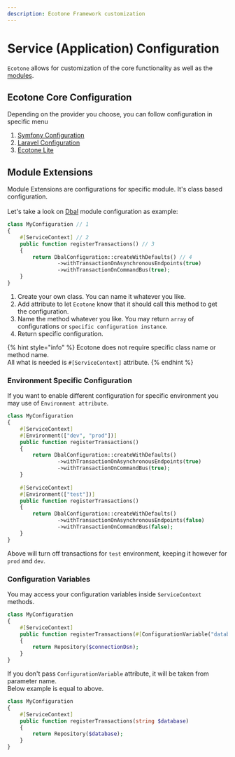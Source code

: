 ```yaml
---
description: Ecotone Framework customization
---
```


# Service (Application) Configuration

`Ecotone` allows for customization of the core functionality as well as the [modules](../modules/overview.md).

## Ecotone Core Configuration

Depending on the provider you choose, you can follow configuration in specific menu

1. [Symfony Configuration](../modules/symfony/symfony-ddd-cqrs-event-sourcing.md#configuration)
2. [Laravel Configuration](../modules/laravel/laravel-ddd-cqrs-event-sourcing.md#configuration)
3. [Ecotone Lite](../modules/ecotone-lite/#configuration)

## Module Extensions

Module Extensions are configurations for specific module. It's class based configuration.\
\
Let's take a look on [Dbal](../modules/dbal-support.md) module configuration as example:&#x20;

```php
class MyConfiguration // 1
{
    #[ServiceContext] // 2
    public function registerTransactions() // 3
    {
        return DbalConfiguration::createWithDefaults() // 4
                ->withTransactionOnAsynchronousEndpoints(true)
                ->withTransactionOnCommandBus(true);
    }
}
```

1. Create your own class. You can name it whatever you like.
2. Add attribute to let `Ecotone` know that it should call this method to get the configuration.
3. Name the method whatever you like. You may return `array` of configurations or `specific configuration instance`.
4. Return specific configuration.&#x20;

{% hint style="info" %}
Ecotone does not require specific class name or method name. \
All what is needed is `#[ServiceContext]` attribute.
{% endhint %}

### Environment Specific Configuration

If you want to enable different configuration for specific environment you may use of `Environment attribute`.

```php
class MyConfiguration
{
    #[ServiceContext]
    #[Environment(["dev", "prod"])]
    public function registerTransactions()
    {
        return DbalConfiguration::createWithDefaults()
                ->withTransactionOnAsynchronousEndpoints(true)
                ->withTransactionOnCommandBus(true);
    }
    
    #[ServiceContext]
    #[Environment(["test"])]
    public function registerTransactions()
    {
        return DbalConfiguration::createWithDefaults()
                ->withTransactionOnAsynchronousEndpoints(false)
                ->withTransactionOnCommandBus(false);
    }
}
```

Above will turn off transactions for `test` environment, keeping it however for `prod` and `dev`.

### Configuration Variables

You may access your configuration variables inside `ServiceContext` methods.

```php
class MyConfiguration
{
    #[ServiceContext]
    public function registerTransactions(#[ConfigurationVariable("database")] string $connectionDsn)
    {
        return Repository($connectionDsn);
    }
}
```

If you don't pass `ConfigurationVariable` attribute, it will be taken from parameter name. \
Below example is equal to above.

```php
class MyConfiguration
{
    #[ServiceContext]
    public function registerTransactions(string $database)
    {
        return Repository($database);
    }
}
```
